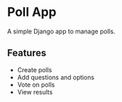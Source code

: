 # Poll App

A simple Django app to manage polls.

## Features

- Create polls
- Add questions and options
- Vote on polls
- View results

